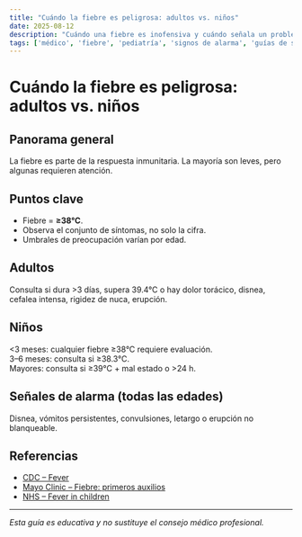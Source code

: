 ```yaml
---
title: "Cuándo la fiebre es peligrosa: adultos vs. niños"
date: 2025-08-12
description: "Cuándo una fiebre es inofensiva y cuándo señala un problema serio en adultos y niños."
tags: ['médico', 'fiebre', 'pediatría', 'signos de alarma', 'guías de salud']
---
```


# Cuándo la fiebre es peligrosa: adultos vs. niños

## Panorama general
La fiebre es parte de la respuesta inmunitaria. La mayoría son leves, pero algunas requieren atención.

## Puntos clave
- Fiebre = **≥38°C**.
- Observa el conjunto de síntomas, no solo la cifra.
- Umbrales de preocupación varían por edad.

## Adultos
Consulta si dura >3 días, supera 39.4°C o hay dolor torácico, disnea, cefalea intensa, rigidez de nuca, erupción.

## Niños
<3 meses: cualquier fiebre ≥38°C requiere evaluación.  
3–6 meses: consulta si ≥38.3°C.  
Mayores: consulta si ≥39°C + mal estado o >24 h.

## Señales de alarma (todas las edades)
Disnea, vómitos persistentes, convulsiones, letargo o erupción no blanqueable.


## Referencias
- [CDC – Fever](https://www.cdc.gov/fever/index.html)
- [Mayo Clinic – Fiebre: primeros auxilios](https://www.mayoclinic.org/first-aid/first-aid-fever/basics/art-20056685)
- [NHS – Fever in children](https://www.nhs.uk/conditions/fever-in-children/)

---

*Esta guía es educativa y no sustituye el consejo médico profesional.*
